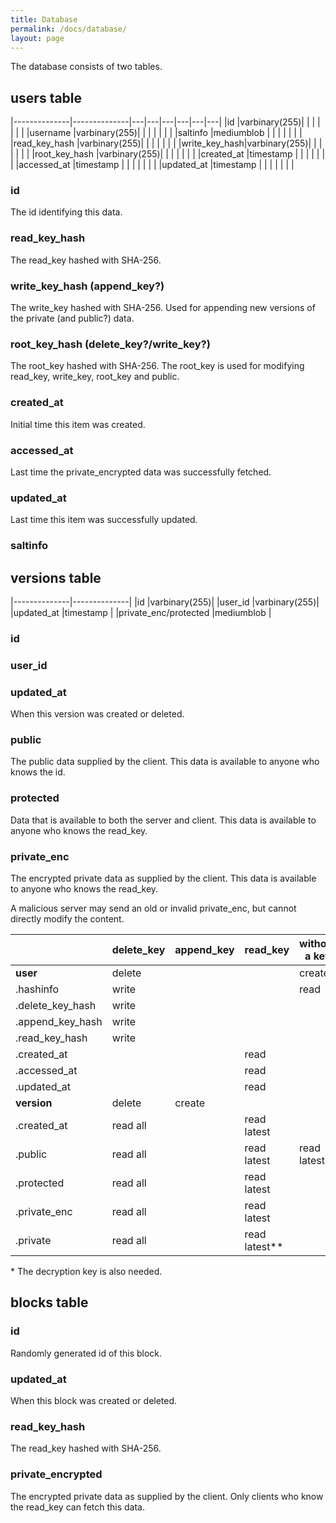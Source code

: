 ```yaml
---
title: Database
permalink: /docs/database/
layout: page
---
```


The database consists of two tables.

## users table

|--------------|--------------|---|---|---|---|---|---|
|id            |varbinary(255)|   |   |   |   |   |   |
|username      |varbinary(255)|   |   |   |   |   |   |
|saltinfo      |mediumblob    |   |   |   |   |   |   |
|read_key_hash |varbinary(255)|   |   |   |   |   |   |
|write_key_hash|varbinary(255)|   |   |   |   |   |   |
|root_key_hash |varbinary(255)|   |   |   |   |   |   |
|created_at    |timestamp     |   |   |   |   |   |   |
|accessed_at   |timestamp     |   |   |   |   |   |   |
|updated_at    |timestamp     |   |   |   |   |   |   |

### id

The id identifying this data.

### read_key_hash

The read_key hashed with SHA-256.

### write_key_hash (append_key?)

The write_key hashed with SHA-256. Used for appending new versions of the private (and public?) data.

### root_key_hash (delete_key?/write_key?)

The root_key hashed with SHA-256. The root_key is used for modifying read_key, write_key, root_key and public.

### created_at

Initial time this item was created.

### accessed_at

Last time the private_encrypted data was successfully fetched.

### updated_at

Last time this item was successfully updated.

### saltinfo


## versions table

|--------------|--------------|
|id            |varbinary(255)|
|user_id       |varbinary(255)|
|updated_at    |timestamp     |
|private_enc/protected   |mediumblob    |

### id

### user_id

### updated_at

When this version was created or deleted.

### public

The public data supplied by the client. This data is available to anyone who knows the id.

### protected

Data that is available to both the server and client. This data is available to anyone who knows the read_key.

### private_enc

The encrypted private data as supplied by the client. This data is available to anyone who knows the read_key.

A malicious server may send an old or invalid private_enc, but cannot directly modify the content.

|                   |  delete_key | append_key | read_key | without a key |
|-------------------|------------|------------|----------|---------------|
| **user**              |  delete |         |   | create             |
| .hashinfo            | write |         |   | read             |
| .delete_key_hash     |  write      |            |   |               |
| .append_key_hash     |  write      |            |   |               |
| .read_key_hash       |  write      |            |   |               |
| .created_at         |       |        | read |   |
| .accessed_at         |        |        | read |   |
| .updated_at          |        |        | read |               |
| **version**         | delete | create |   |              |
| .created_at    |  read all |  | read latest |            |
| .public      |  read all |  |  read latest | read latest |
| .protected   |  read all  |  | read latest |               |
| .private_enc |  read all  |  | read latest |               |
| .private     |  read all |  | read latest** |               |

\* The decryption key is also needed.


## 

## blocks table

### id

Randomly generated id of this block.

### updated_at

When this block was created or deleted.

### read_key_hash

The read_key hashed with SHA-256.

### private_encrypted

The encrypted private data as supplied by the client. Only clients who know the read_key can fetch this data.






